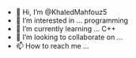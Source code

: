 - 👋 Hi, I’m @KhaledMahfouz5
- 👀 I’m interested in ... programming 
- 🌱 I’m currently learning ... C++
- 💞️ I’m looking to collaborate on ...
- 📫 How to reach me ...

<!---
KhaledMahfouz5/KhaledMahfouz5 is a ✨ special ✨ repository because its `README.md` (this file) appears on your GitHub profile.
You can click the Preview link to take a look at your changes.
--->
